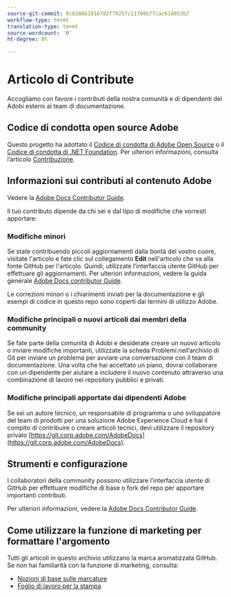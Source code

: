 ```yaml
---
source-git-commit: 8c828661016782f79257c11708bf7cac618853b7
workflow-type: tm+mt
translation-type: tm+mt
source-wordcount: '0'
ht-degree: 0%

---
```

# Articolo di Contribute

Accogliamo con favore i contributi della nostra comunità e di  dipendenti dei Adobi esterni ai team di documentazione.

## Codice di condotta open source  Adobe

Questo progetto ha adottato il [Codice di condotta di Adobe Open Source](code-of-conduct.md) o il [Codice di condotta di .NET Foundation](https://dotnetfoundation.org/code-of-conduct). Per ulteriori informazioni, consulta l’articolo [Contribuzione](contributing.md).

## Informazioni sui contributi al contenuto  Adobe

Vedere la [ Adobe Docs Contributor Guide](https://docs.adobe.com/content/help/en/contributor/contributor-guide/introduction.html).

Il tuo contributo dipende da chi sei e dal tipo di modifiche che vorresti apportare:

### Modifiche minori

Se state contribuendo piccoli aggiornamenti dalla bontà del vostro cuore, visitate l&#39;articolo e fate clic sul collegamento **Edit** nell&#39;articolo che va alla fonte GitHub per l&#39;articolo. Quindi, utilizzate l’interfaccia utente GitHub per effettuare gli aggiornamenti. Per ulteriori informazioni, vedere la guida generale [ Adobe Docs contributor Guide](https://docs.adobe.com/content/help/en/contributor/contributor-guide/introduction.html).

Le correzioni minori o i chiarimenti inviati per la documentazione e gli esempi di codice in questo repo sono coperti dai termini di utilizzo  Adobe.

### Modifiche principali o nuovi articoli dai membri della community

Se fate parte della comunità di Adobi  e desiderate creare un nuovo articolo o inviare modifiche importanti, utilizzate la scheda Problemi nell’archivio di Git per inviare un problema per avviare una conversazione con il team di documentazione. Una volta che hai accettato un piano, dovrai collaborare con un dipendente per aiutare a includere il nuovo contenuto attraverso una combinazione di lavoro nei repository pubblici e privati.

<!--
If you submit a pull request with significant changes to documentation and code examples, you'll see a message in the pull request asking you to submit an online contribution license agreement (CLA). We need you to complete the online form before we can review your pull request.
-->

### Modifiche principali apportate dai dipendenti  Adobe

Se sei un autore tecnico, un responsabile di programma o uno sviluppatore del team di prodotti per una soluzione Adobe Experience Cloud e hai il compito di contribuire o creare articoli tecnici, devi utilizzare il repository privato [https://git.corp.adobe.com/AdobeDocs](https://git.corp.adobe.com/AdobeDocs). <!--Employees from other parts of the Adobe world should use the public repo for minor updates.-->

## Strumenti e configurazione

I collaboratori della community possono utilizzare l’interfaccia utente di GitHub per effettuare modifiche di base o fork del repo per apportare importanti contributi.

Per ulteriori informazioni, vedere la [ Adobe Docs Contributor Guide](https://docs.adobe.com/content/help/en/contributor/contributor-guide/introduction.html).

## Come utilizzare la funzione di marketing per formattare l&#39;argomento

Tutti gli articoli in questo archivio utilizzano la marca aromatizzata GitHub. Se non hai familiarità con la funzione di marketing, consulta:

* [Nozioni di base sulle marcature](https://help.github.com/articles/markdown-basics/)
* [Foglio di lavoro per la stampa](https://guides.github.com/pdfs/markdown-cheatsheet-online.pdf)

<!--
## Labels

In the public repository, automated labels are assigned to pull requests to help us manage the pull request workflow and to help let you know what's going on with your pull request:

* **Change sent to author**: The author has been notified of the pending pull request.
* **ready-to-merge**: Ready for review by our pull request review team.
-->

